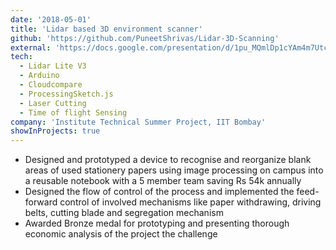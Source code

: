 ```yaml
---
date: '2018-05-01'
title: 'Lidar based 3D environment scanner'
github: 'https://github.com/PuneetShrivas/Lidar-3D-Scanning'
external: 'https://docs.google.com/presentation/d/1pu_MQmlDp1cYAm4m7UtcO2asw1lypkQ4cm-kF8P-6NQ/edit?usp=sharing'
tech:
  - Lidar Lite V3
  - Arduino
  - Cloudcompare
  - ProcessingSketch.js
  - Laser Cutting 
  - Time of flight Sensing 
company: 'Institute Technical Summer Project, IIT Bombay'
showInProjects: true
---
```


 - Designed and prototyped a device to recognise and reorganize blank areas of used stationery papers using image processing on campus into a reusable notebook with a 5 member team saving Rs 54k annually
- Designed the flow of control of the process and implemented the feed-forward control of involved mechanisms like paper withdrawing, driving belts, cutting blade and segregation mechanism
- Awarded Bronze medal for prototyping and presenting thorough economic analysis of the project the challenge
